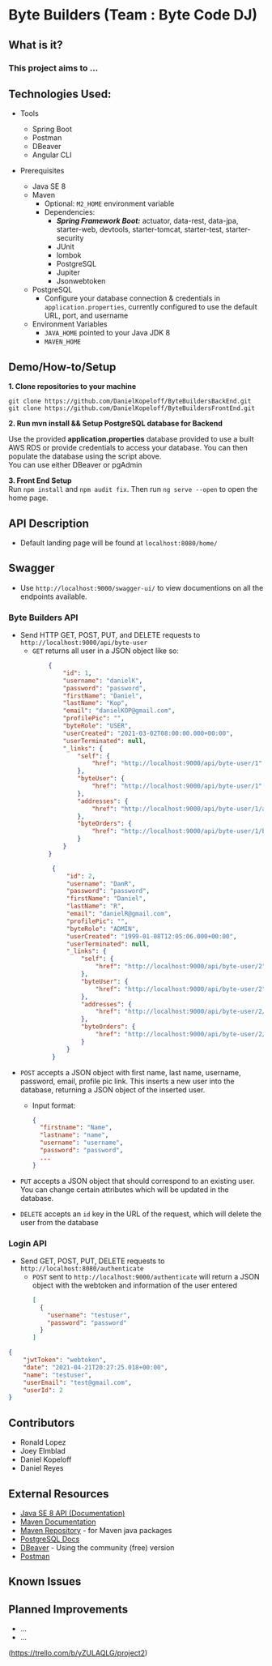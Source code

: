 # Byte Builders  (Team : Byte Code DJ)
## What is it?
### This project aims to ... 

## Technologies Used: 

- Tools  
  - Spring Boot
  - Postman
  - DBeaver
  - Angular CLI

- Prerequisites
  - Java SE 8
  - Maven
    - Optional: `M2_HOME` environment variable
    - Dependencies:
      - **_Spring Framework Boot:_** actuator, data-rest, data-jpa, starter-web, devtools, starter-tomcat, starter-test, starter-security
      - JUnit
      - lombok
      - PostgreSQL
      - Jupiter
      - Jsonwebtoken
  - PostgreSQL
    - Configure your database connection & credentials in `application.properties`, currently configured to use the default URL, port, and username
  - Environment Variables
    - `JAVA_HOME` pointed to your Java JDK 8
    - `MAVEN_HOME`
    
## Demo/How-to/Setup

**1. Clone repositories to your machine**

`git clone https://github.com/DanielKopeloff/ByteBuildersBackEnd.git`  
`git clone https://github.com/DanielKopeloff/ByteBuildersFrontEnd.git`

**2. Run mvn install && Setup PostgreSQL database for Backend**

Use the provided **application.properties** database provided to use a built AWS RDS or provide credentials to access your database. You can then populate the database using the script above.     
You can use either DBeaver or pgAdmin

**3. Front End Setup**  
Run `npm install` and `npm audit fix`. Then run `ng serve --open` to open the home page. 


## API Description

- Default landing page will be found at `localhost:8080/home/`

## Swagger
- Use `http://localhost:9000/swagger-ui/` to view documentions on all the endpoints available. 
  

### Byte Builders API

- Send HTTP GET, POST, PUT, and DELETE requests to `http://localhost:9000/api/byte-user`
  - `GET` returns all user in a JSON object like so:
 ```json
            {
                "id": 1,
                "username": "danielK",
                "password": "password",
                "firstName": "Daniel",
                "lastName": "Kop",
                "email": "danielKOP@gmail.com",
                "profilePic": "",
                "byteRole": "USER",
                "userCreated": "2021-03-02T08:00:00.000+00:00",
                "userTerminated": null,
                "_links": {
                    "self": {
                        "href": "http://localhost:9000/api/byte-user/1"
                    },
                    "byteUser": {
                        "href": "http://localhost:9000/api/byte-user/1"
                    },
                    "addresses": {
                        "href": "http://localhost:9000/api/byte-user/1/addresses"
                    },
                    "byteOrders": {
                        "href": "http://localhost:9000/api/byte-user/1/byteOrders"
                    }
                }
            }
```
```json
            {
                "id": 2,
                "username": "DanR",
                "password": "password",
                "firstName": "Daniel",
                "lastName": "R",
                "email": "danielR@gmail.com",
                "profilePic": "",
                "byteRole": "ADMIN",
                "userCreated": "1999-01-08T12:05:06.000+00:00",
                "userTerminated": null,
                "_links": {
                    "self": {
                        "href": "http://localhost:9000/api/byte-user/2"
                    },
                    "byteUser": {
                        "href": "http://localhost:9000/api/byte-user/2"
                    },
                    "addresses": {
                        "href": "http://localhost:9000/api/byte-user/2/addresses"
                    },
                    "byteOrders": {
                        "href": "http://localhost:9000/api/byte-user/2/byteOrders"
                    }
                }
            }
```

  - `POST` accepts a JSON object with first name, last name, username, password, email, profile pic link. This inserts a new user into the database, returning a JSON object of the inserted user.
    - Input format:
      ```json
      {
        "firstname": "Name",
        "lastname": "name",
        "username": "username",
        "password": "password",
        ...
      }
      ```
    
  - `PUT` accepts a JSON object that should correspond to an existing user. You can change certain attributes which will be updated in the database.
    
  - `DELETE` accepts an `id` key in the URL of the request, which will delete the user from the database

### Login API

- Send GET, POST, PUT, DELETE requests to `http://localhost:8080/authenticate`
  - `POST` sent to `http://localhost:9000/authenticate` will return a JSON object with the webtoken and information of the user entered 
    ```json
    [
      {
        "username": "testuser",
        "password": "password"
      }
    ]
    ```
```json
{
    "jwtToken": "webtoken",
    "date": "2021-04-21T20:27:25.018+00:00",
    "name": "testuser",
    "userEmail": "test@gmail.com",
    "userId": 2
}
```



## Contributors

- Ronald Lopez 
- Joey Elmblad 
- Daniel Kopeloff
- Daniel Reyes
## External Resources

- [Java SE 8 API (Documentation)](https://docs.oracle.com/javase/8/docs/api/)
- [Maven Documentation](https://maven.apache.org/guides/index.html)
- [Maven Repository](https://mvnrepository.com) - for Maven java packages
- [PostgreSQL Docs](https://www.postgresql.org/docs/)
- [DBeaver](https://dbeaver.io/) - Using the community (free) version
- [Postman](https://www.postman.com/downloads/)

## Known Issues


## Planned Improvements

- ...
- ...





(https://trello.com/b/yZULAQLG/project2)


